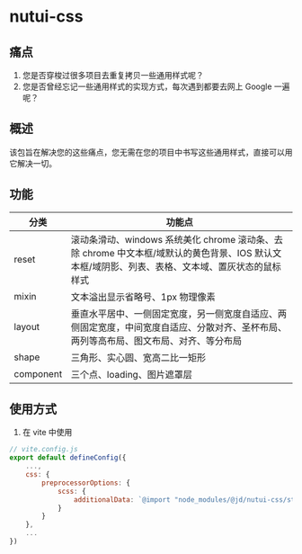 # nutui-css

## 痛点
1. 您是否穿梭过很多项目去重复拷贝一些通用样式呢？
2. 您是否曾经忘记一些通用样式的实现方式，每次遇到都要去网上 Google 一遍呢？

## 概述
该包旨在解决您的这些痛点，您无需在您的项目中书写这些通用样式，直接可以用它解决一切。

## 功能

| 分类     | 功能点                                               |
| -------- | ------------------------------------ |
| reset  | 滚动条滑动、windows 系统美化 chrome 滚动条、去除 chrome 中文本框/域默认的黄色背景、IOS 默认文本框/域阴影、列表、表格、文本域、置灰状态的鼠标样式              |
| mixin  | 文本溢出显示省略号、1px 物理像素           |
| layout  | 垂直水平居中、一侧固定宽度，另一侧宽度自适应、两侧固定宽度，中间宽度自适应、分散对齐、圣杯布局、两列等高布局、图文布局、对齐、等分布局           |
| shape  | 三角形、实心圆、宽高二比一矩形           |
| component  | 三个点、loading、图片遮罩层          |

## 使用方式
1. 在 vite 中使用

```js
// vite.config.js
export default defineConfig({
    ...,
	css: {
		preprocessorOptions: {
			scss: {
				additionalData: `@import "node_modules/@jd/nutui-css/styles/index.scss";`
			}
		}
	},
    ...
})
```